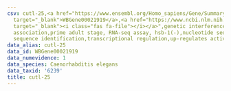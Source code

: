 ```yaml
---
csv: cutl-25,<a href="https://www.ensembl.org/Homo_sapiens/Gene/Summary?db=core;g=WBGene00021919"
  target="_blank">WBGene00021919</a>,<a href="https://www.ncbi.nlm.nih.gov/pubmed/30894454"
  target="_blank"><i class="fas fa-file"></i></a>",genetic interference,functional
  association,prime adult stage, RNA-seq assay, hsb-1(-),nucleotide sequence identification,nucleotide
  sequence identification,transcriptional regulation,up-regulates activity
data_alias: cutl-25
data_id: WBGene00021919
data_numevidence: 1
data_species: Caenorhabditis elegans
data_taxid: '6239'
title: cutl-25
---
```

